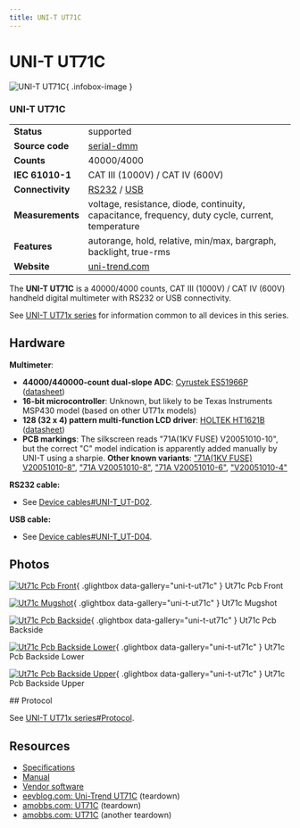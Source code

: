 ```yaml
---
title: UNI-T UT71C
---
```


# UNI-T UT71C

<div class="infobox" markdown>

![UNI-T UT71C](./img/Ut71c_pcb_front.jpg){ .infobox-image }

### UNI-T UT71C

| | |
|---|---|
| **Status** | supported |
| **Source code** | [serial-dmm](https://github.com/OpenTraceLab/OpenTraceCapture/tree/main/src/hardware/serial-dmm) |
| **Counts** | 40000/4000 |
| **IEC 61010-1** | CAT III (1000V) / CAT IV (600V) |
| **Connectivity** | [RS232](https://sigrok.org/wiki/Device_cables#UNI-T_UT-D02) / [USB](https://sigrok.org/wiki/Device_cables#UNI-T_UT-D04) |
| **Measurements** | voltage, resistance, diode, continuity, capacitance, frequency, duty cycle, current, temperature |
| **Features** | autorange, hold, relative, min/max, bargraph, backlight, true-rms |
| **Website** | [uni-trend.com](http://uni-trend.com/UT71C.html) |

</div>

The **UNI-T UT71C** is a 40000/4000 counts, CAT III (1000V) / CAT IV (600V) handheld digital multimeter with RS232 or USB connectivity.

See [UNI-T UT71x series](https://sigrok.org/wiki/UNI-T_UT71x_series) for information common to all devices in this series.

## Hardware

**Multimeter**:

- **44000/440000-count dual-slope ADC**: [Cyrustek ES51966P](http://www.cyrustek.com.tw/product-1-44000.htm#ES51966) ([datasheet](http://www.cyrustek.com.tw/spec/ES51966A.pdf))
- **16-bit microcontroller**: Unknown, but likely to be Texas Instruments MSP430 model (based on other UT71x models)
- **128 (32 x 4) pattern multi-function LCD driver**: [HOLTEK HT1621B](http://www.holtek.com.tw/english/docum/consumer/1621.htm) ([datasheet](http://www.holtek.com.tw/pdf/consumer/ht1621v310.pdf))
- **PCB markings**: The silkscreen reads "71A(1KV FUSE) V20051010-10", but the correct "C" model indication is apparently added manually by UNI-T using a sharpie.
**Other known variants**: ["71A(1KV FUSE) V20051010-8"](http://www.eevblog.com/forum/testgear/uni-trend-ut71c/?action=dlattach;attach=61486;image), ["71A V20051010-8"](http://www.eevblog.com/forum/testgear/hacking-the-uni-t-ut71c-%28wipneed-help%29/msg440238/#msg440238), ["71A V20051010-6"](http://www.eevblog.com/forum/testgear/uni-trend-ut71c/?action=dlattach;attach=43032;image), ["V20051010-4"](http://cache.amobbs.com/bbs_upload782111/files_26/ourdev_532885.JPG)

**RS232 cable:**

- See [Device cables#UNI-T_UT-D02](https://sigrok.org/wiki/Device_cables#UNI-T_UT-D02).

**USB cable:**

- See [Device cables#UNI-T_UT-D04](https://sigrok.org/wiki/Device_cables#UNI-T_UT-D04).

## Photos

<div class="photo-grid" markdown>

[![Ut71c Pcb Front](./img/Ut71c_pcb_front.jpg)](./img/Ut71c_pcb_front.jpg "Ut71c Pcb Front"){ .glightbox data-gallery="uni-t-ut71c" }
<span class="caption">Ut71c Pcb Front</span>

[![Ut71c Mugshot](./img/Ut71c_mugshot.jpg)](./img/Ut71c_mugshot.png "Ut71c Mugshot"){ .glightbox data-gallery="uni-t-ut71c" }
<span class="caption">Ut71c Mugshot</span>

[![Ut71c Pcb Backside](./img/Ut71c_pcb_backside.jpg)](./img/Ut71c_pcb_backside.jpg "Ut71c Pcb Backside"){ .glightbox data-gallery="uni-t-ut71c" }
<span class="caption">Ut71c Pcb Backside</span>

[![Ut71c Pcb Backside Lower](./img/Ut71c_pcb_backside_lower.jpg)](./img/Ut71c_pcb_backside_lower.jpg "Ut71c Pcb Backside Lower"){ .glightbox data-gallery="uni-t-ut71c" }
<span class="caption">Ut71c Pcb Backside Lower</span>

[![Ut71c Pcb Backside Upper](./img/Ut71c_pcb_backside_upper.jpg)](./img/Ut71c_pcb_backside_upper.jpg "Ut71c Pcb Backside Upper"){ .glightbox data-gallery="uni-t-ut71c" }
<span class="caption">Ut71c Pcb Backside Upper</span>

</div>
## Protocol

See [UNI-T UT71x series#Protocol](https://sigrok.org/wiki/UNI-T_UT71x_series#Protocol).

## Resources
- [Specifications](http://uni-trend.com/UT71C.html)
- [Manual](http://uni-trend.com/manual2/UT71CDE%20Eng%20Manual.pdf)
- [Vendor software](http://uni-trend.com/software/UT71C_D_E%20setup.exe)
- [eevblog.com: Uni-Trend UT71C](http://www.eevblog.com/forum/testgear/uni-trend-ut71c/msg297042/#msg297042) (teardown)
- [amobbs.com: UT71C](http://www.amobbs.com/thread-3876959-1-1.html) (teardown)
- [amobbs.com: UT71C](http://www.amobbs.com/forum.php?mod=viewthread&tid=3876959&page=1&authorid=32351) (another teardown)


